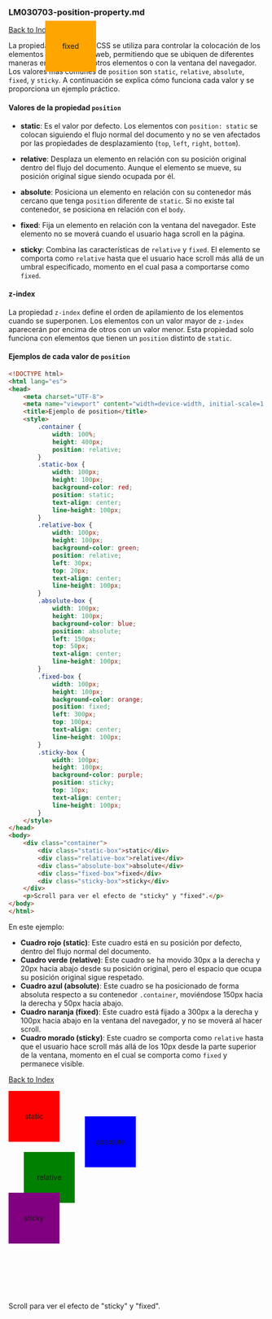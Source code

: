 ### LM030703-position-property.md

[Back to Index](../index.md)

La propiedad `position` en CSS se utiliza para controlar la colocación de los elementos en una página web, permitiendo que se ubiquen de diferentes maneras en relación con otros elementos o con la ventana del navegador. Los valores más comunes de `position` son `static`, `relative`, `absolute`, `fixed`, y `sticky`. A continuación se explica cómo funciona cada valor y se proporciona un ejemplo práctico.

#### Valores de la propiedad `position`

- **static**: Es el valor por defecto. Los elementos con `position: static` se colocan siguiendo el flujo normal del documento y no se ven afectados por las propiedades de desplazamiento (`top`, `left`, `right`, `bottom`).

- **relative**: Desplaza un elemento en relación con su posición original dentro del flujo del documento. Aunque el elemento se mueve, su posición original sigue siendo ocupada por él.

- **absolute**: Posiciona un elemento en relación con su contenedor más cercano que tenga `position` diferente de `static`. Si no existe tal contenedor, se posiciona en relación con el `body`.

- **fixed**: Fija un elemento en relación con la ventana del navegador. Este elemento no se moverá cuando el usuario haga scroll en la página.

- **sticky**: Combina las características de `relative` y `fixed`. El elemento se comporta como `relative` hasta que el usuario hace scroll más allá de un umbral especificado, momento en el cual pasa a comportarse como `fixed`.

#### z-index

La propiedad `z-index` define el orden de apilamiento de los elementos cuando se superponen. Los elementos con un valor mayor de `z-index` aparecerán por encima de otros con un valor menor. Esta propiedad solo funciona con elementos que tienen un `position` distinto de `static`.

#### Ejemplos de cada valor de `position`

```html
<!DOCTYPE html>
<html lang="es">
<head>
    <meta charset="UTF-8">
    <meta name="viewport" content="width=device-width, initial-scale=1.0">
    <title>Ejemplo de position</title>
    <style>
        .container {
            width: 100%;
            height: 400px;
            position: relative;
        }
        .static-box {
            width: 100px;
            height: 100px;
            background-color: red;
            position: static;
            text-align: center;
            line-height: 100px;
        }
        .relative-box {
            width: 100px;
            height: 100px;
            background-color: green;
            position: relative;
            left: 30px;
            top: 20px;
            text-align: center;
            line-height: 100px;
        }
        .absolute-box {
            width: 100px;
            height: 100px;
            background-color: blue;
            position: absolute;
            left: 150px;
            top: 50px;
            text-align: center;
            line-height: 100px;
        }
        .fixed-box {
            width: 100px;
            height: 100px;
            background-color: orange;
            position: fixed;
            left: 300px;
            top: 100px;
            text-align: center;
            line-height: 100px;
        }
        .sticky-box {
            width: 100px;
            height: 100px;
            background-color: purple;
            position: sticky;
            top: 10px;
            text-align: center;
            line-height: 100px;
        }
    </style>
</head>
<body>
    <div class="container">
        <div class="static-box">static</div>
        <div class="relative-box">relative</div>
        <div class="absolute-box">absolute</div>
        <div class="fixed-box">fixed</div>
        <div class="sticky-box">sticky</div>
    </div>
    <p>Scroll para ver el efecto de "sticky" y "fixed".</p>
</body>
</html>
```

En este ejemplo:

- **Cuadro rojo (static)**: Este cuadro está en su posición por defecto, dentro del flujo normal del documento.
- **Cuadro verde (relative)**: Este cuadro se ha movido 30px a la derecha y 20px hacia abajo desde su posición original, pero el espacio que ocupa su posición original sigue respetado.
- **Cuadro azul (absolute)**: Este cuadro se ha posicionado de forma absoluta respecto a su contenedor `.container`, moviéndose 150px hacia la derecha y 50px hacia abajo.
- **Cuadro naranja (fixed)**: Este cuadro está fijado a 300px a la derecha y 100px hacia abajo en la ventana del navegador, y no se moverá al hacer scroll.
- **Cuadro morado (sticky)**: Este cuadro se comporta como `relative` hasta que el usuario hace scroll más allá de los 10px desde la parte superior de la ventana, momento en el cual se comporta como `fixed` y permanece visible.

[Back to Index](../index.md)

<!DOCTYPE html>
<html lang="es">
<head>
    <meta charset="UTF-8">
    <meta name="viewport" content="width=device-width, initial-scale=1.0">
    <title>Ejemplo de position</title>
    <style>
        .container {
            width: 100%;
            height: 400px;
            position: relative;
        }
        .static-box {
            width: 100px;
            height: 100px;
            background-color: red;
            position: static;
            text-align: center;
            line-height: 100px;
        }
        .relative-box {
            width: 100px;
            height: 100px;
            background-color: green;
            position: relative;
            left: 30px;
            top: 20px;
            text-align: center;
            line-height: 100px;
        }
        .absolute-box {
            width: 100px;
            height: 100px;
            background-color: blue;
            position: absolute;
            left: 150px;
            top: 50px;
            text-align: center;
            line-height: 100px;
        }
        .fixed-box {
            width: 100px;
            height: 100px;
            background-color: orange;
            position: fixed;
            left: 300px;
            top: 100px;
            text-align: center;
            line-height: 100px;
        }
        .sticky-box {
            width: 100px;
            height: 100px;
            background-color: purple;
            position: sticky;
            top: 10px;
            text-align: center;
            line-height: 100px;
        }
    </style>
</head>
<body>
    <div class="container">
        <div class="static-box">static</div>
        <div class="relative-box">relative</div>
        <div class="absolute-box">absolute</div>
        <div class="fixed-box">fixed</div>
        <div class="sticky-box">sticky</div>
    </div>
    <p>Scroll para ver el efecto de "sticky" y "fixed".</p>
</body>
</html>